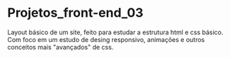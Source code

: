 # Projetos_front-end_03
Layout básico de um site, feito para estudar a estrutura html e css básico. Com foco em um estudo de desing responsivo, animações e outros conceitos mais "avançados" de css.
